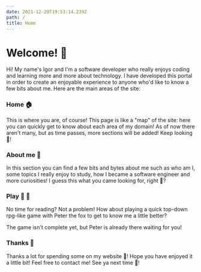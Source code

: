 ```yaml
---
date: 2021-12-28T19:53:14.239Z
path: /
title: Home
---
```


# Welcome! 👋

Hi! My name's Igor and I'm a software developer who really enjoys coding and learning more and more about technology. I have developed this portal in order to create an enjoyable experience to anyone who'd like to know a few bits about me. Here are the main areas of the site:

### Home 🏠

This is where you are, of course! This page is like a "map" of the site: here you can quickly get to know about each area of my domain! As of now
there aren't many, but as time passes, more sections will be added! Keep looking 👀!

### About me 🧐

In this section you can find a few bits and bytes about me such as who am I, some topics I really enjoy to study, how I became a software engineer and more curiosities! I guess this what you came looking for, right 🤣?

### Play 🦊 🚧

No time for reading? Not a problem! How about playing a quick top-down rpg-like game with Peter the fox to get to know me a little better?

The game isn't complete yet, but Peter is already there waiting for you!

### Thanks 🙏

Thanks a lot for spending some on my website 🙏! Hope you have enjoyed it a little bit! Feel free to contact me! See ya next time 👋!

&nbsp;
